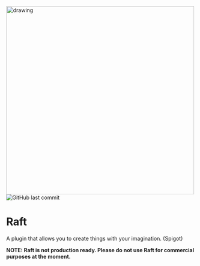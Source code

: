 <img src="https://user-images.githubusercontent.com/69663458/194954417-9a24dacc-0efe-4d7c-a065-5f6cf027d37e.png" alt="drawing" width="500"/>
<img alt="GitHub last commit" src="https://img.shields.io/github/last-commit/AbeTGT/Raft?style=for-the-badge">

# Raft
A plugin that allows you to create things with your imagination. (Spigot)

**NOTE: Raft is not production ready. Please do not use Raft for commercial purposes at the moment.**
